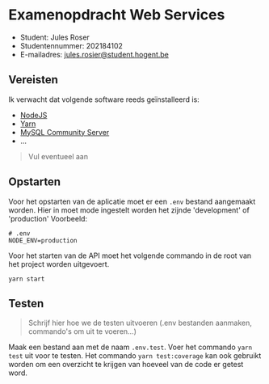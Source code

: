 # Examenopdracht Web Services

- Student: Jules Roser
- Studentennummer: 202184102
- E-mailadres: jules.rosier@student.hogent.be

## Vereisten

Ik verwacht dat volgende software reeds geïnstalleerd is:

- [NodeJS](https://nodejs.org)
- [Yarn](https://yarnpkg.com)
- [MySQL Community Server](https://dev.mysql.com/downloads/mysql/)
- ...

> Vul eventueel aan

## Opstarten

Voor het opstarten van de aplicatie moet er een `.env` bestand aangemaakt worden. Hier in moet mode ingestelt worden het zijnde 'development' of 'production'
Voorbeeld:

```
# .env
NODE_ENV=production
```

Voor het starten van de API moet het volgende commando in de root van het project worden uitgevoert.

```
yarn start
```

## Testen

> Schrijf hier hoe we de testen uitvoeren (.env bestanden aanmaken, commando's om uit te voeren...)

Maak een bestand aan met de naam `.env.test`.
Voer het commando `yarn test` uit voor te testen. Het commando `yarn test:coverage` kan ook gebruikt worden om een overzicht te krijgen van hoeveel van de code er getest word.

